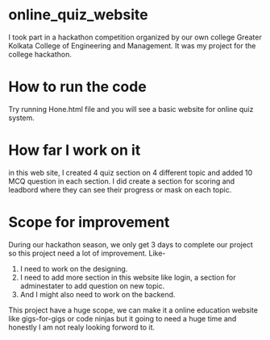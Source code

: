 # online_quiz_website
I took part in a hackathon competition organized by our own college Greater Kolkata College of Engineering and Management.  It was my project for the college hackathon.

# How to run the code
Try running Hone.html file and you will see a basic website for online quiz system.

# How far I work on it 
in this web site, I created 4 quiz section on 4 different topic and added 10 MCQ question in each section. I did create a section for scoring and leadbord where they can see their progress or mask on each topic.

# Scope for improvement
During our hackathon season, we only get 3 days to complete our project so this project need a lot of improvement. Like-
1. I need to work on the designing.
2. I need to add more section in this website like login, a section for adminestater to add question on new topic.
3. And I might also need to work on the backend.

This project have a huge scope, we can make it a online education website like gigs-for-gigs or code ninjas but it going to need a huge time and honestly I am not realy looking forword to it.
